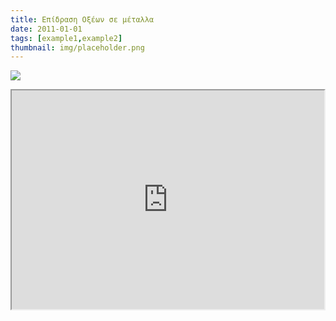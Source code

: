 ```yaml
---
title: Επίδραση Οξέων σε μέταλλα
date: 2011-01-01
tags: [example1,example2]
thumbnail: img/placeholder.png
---
```

![](http://users.sch.gr/vashal/G_Gymn.files/image004.gif) 
<iframe height="350" src="https://docs.google.com/file/d/0B_I1oSy0BsA3dDluTTVnY1gtZW8/preview" width="500"></iframe>
